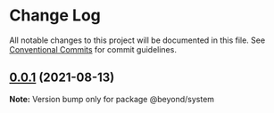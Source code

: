 # Change Log

All notable changes to this project will be documented in this file.
See [Conventional Commits](https://conventionalcommits.org) for commit guidelines.

## [0.0.1](https://github.com/renli-tech/Beyond/compare/@beyond/system@0.1.0...@beyond/system@0.0.1) (2021-08-13)

**Note:** Version bump only for package @beyond/system
